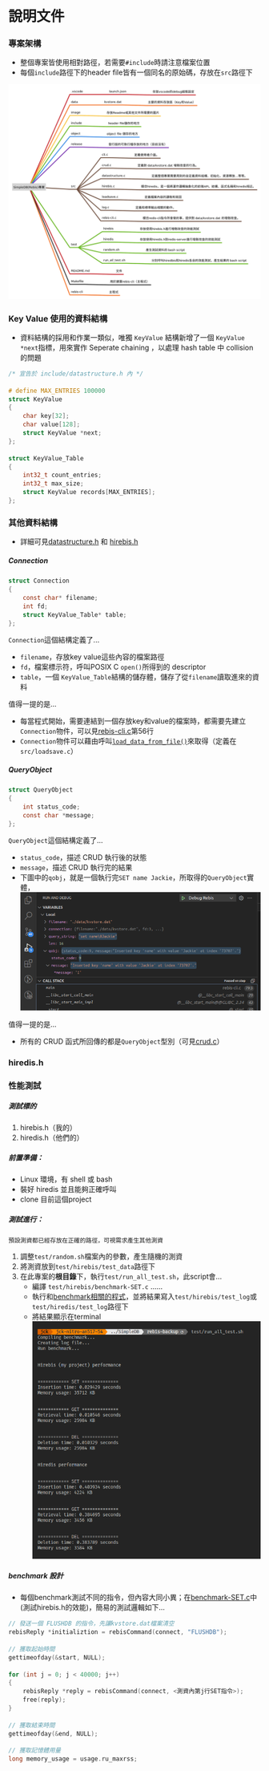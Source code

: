 # 說明文件

### 專案架構
- 整個專案皆使用相對路徑，若需要`#include`時請注意檔案位置
- 每個`include`路徑下的header file皆有一個同名的原始碼，存放在`src`路徑下

![](./image/structure.svg)

### Key Value 使用的資料結構
- 資料結構的採用和作業一類似，唯獨 `KeyValue` 結構新增了一個 `KeyValue *next`指標，用來實作 Seperate chaining ，以處理 hash table 中 collision 的問題

```C
/* 宣告於 include/datastructure.h 內 */

# define MAX_ENTRIES 100000
struct KeyValue
{
	char key[32];
	char value[128];
	struct KeyValue *next;
};

struct KeyValue_Table
{
	int32_t count_entries;
	int32_t max_size;
	struct KeyValue records[MAX_ENTRIES];
};
```

### 其他資料結構
* 詳細可見[datastructure.h](./include/datastructure.h) 和 [hirebis.h](./include/hirebis.h)
##### Connection
```C
struct Connection
{
	const char* filename;
	int fd;
	struct KeyValue_Table* table;	
};
```
`Connection`這個結構定義了...
- `filename`，存放key value這些內容的檔案路徑
- `fd`，檔案標示符，呼叫POSIX C `open()`所得到的 descriptor
- `table`，一個 `KeyValue_Table`結構的儲存體，儲存了從`filename`讀取進來的資料

值得一提的是...
- 每當程式開始，需要連結到一個存放key和value的檔案時，都需要先建立`Connection`物件，可以見[rebis-cli.c](./src/rebis-cli.c)第56行
- `Connection`物件可以藉由呼叫[`load_data_from_file()`](./include/loadsave.h)來取得（定義在`src/loadsave.c`）

##### QueryObject
```C
struct QueryObject
{
	int status_code;
	const char *message;
};
```
`QueryObject`這個結構定義了...
- `status_code`，描述 CRUD 執行後的狀態
- `message`，描述 CRUD 執行完的結果
- 下圖中的`qobj`，就是一個執行完`SET name Jackie`，所取得的`QueryObject`實體，
![](./image/qobj.png)

值得一提的是...
- 所有的 CRUD 函式所回傳的都是`QueryObject`型別（可見[crud.c](./src/crud.c)）

### hiredis.h


### 性能測試

##### 測試標的
1. hirebis.h（我的）
2. hiredis.h（他們的）

##### 前置準備：
- Linux 環境，有 shell 或 bash
- 裝好 hiredis 並且能夠正確呼叫
- clone 目前這個project

##### 測試進行：
```plain
預設測資都已經存放在正確的路徑，可視需求產生其他測資
```
1. 調整`test/random.sh`檔案內的參數，產生隨機的測資
2. 將測資放到`test/hirebis/test_data`路徑下
3. 在此專案的**根目錄**下，執行`test/run_all_test.sh`，此script會...
    - 編譯 `test/hirebis/benchmark-SET.c` ......
    - 執行和[benchmark相關的程式](./test/hirebis/benchmark-SET.c)，並將結果寫入`test/hirebis/test_log`或`test/hiredis/test_log`路徑下
    - 將結果顯示在terminal
![](./image/performance.png)

##### benchmark 設計
* 每個benchmark測試不同的指令，但內容大同小異；在[benchmark-SET.c](./test/hirebis/benchmark-SET.c)中(測試hirebis.h的效能)，簡易的測試邏輯如下...
```C
// 發送一個 FLUSHDB 的指令，先讓kvstore.dat檔案清空
rebisReply *initializtion = rebisCommand(connect, "FLUSHDB");

// 獲取起始時間
gettimeofday(&start, NULL);

for (int j = 0; j < 40000; j++)
{   
    rebisReply *reply = rebisCommand(connect, <測資內第j行SET指令>);
    free(reply);
}

// 獲取結束時間
gettimeofday(&end, NULL);

// 獲取記憶體用量
long memory_usage = usage.ru_maxrss;
```